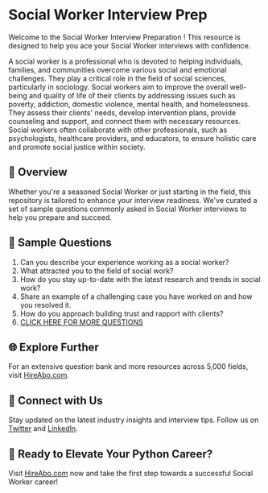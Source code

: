 # Social Worker Interview Prep

Welcome to the Social Worker Interview Preparation ! This resource is designed to help you ace your Social Worker interviews with confidence.

A social worker is a professional who is devoted to helping individuals, families, and communities overcome various social and emotional challenges. They play a critical role in the field of social sciences, particularly in sociology. Social workers aim to improve the overall well-being and quality of life of their clients by addressing issues such as poverty, addiction, domestic violence, mental health, and homelessness. They assess their clients' needs, develop intervention plans, provide counseling and support, and connect them with necessary resources. Social workers often collaborate with other professionals, such as psychologists, healthcare providers, and educators, to ensure holistic care and promote social justice within society.

## 🚀 Overview

Whether you're a seasoned Social Worker or just starting in the field, this repository is tailored to enhance your interview readiness. We've curated a set of sample questions commonly asked in Social Worker interviews to help you prepare and succeed.

## 📝 Sample Questions

1. Can you describe your experience working as a social worker?
2. What attracted you to the field of social work?
3. How do you stay up-to-date with the latest research and trends in social work?
4. Share an example of a challenging case you have worked on and how you resolved it.
5. How do you approach building trust and rapport with clients?
6. [CLICK HERE FOR MORE QUESTIONS](https://hireabo.com/job/7_1_2/Social%20Worker)

## 🌐 Explore Further

For an extensive question bank and more resources across 5,000 fields, visit [HireAbo.com](https://www.hireabo.com).

## 📱 Connect with Us

Stay updated on the latest industry insights and interview tips. Follow us on [Twitter](https://twitter.com/hireabo) and [LinkedIn](https://www.linkedin.com/in/hire-abo-3609972a8/).

## 🚀 Ready to Elevate Your Python Career?

Visit [HireAbo.com](https://www.hireabo.com) now and take the first step towards a successful Social Worker career!